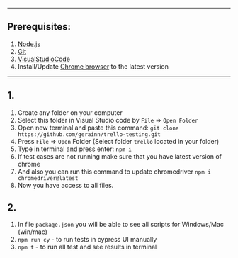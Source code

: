 
---
## Prerequisites:
1. [Node.js](https://nodejs.org/)
3. [Git](https://git-scm.com/)
4. [VisualStudioCode](https://code.visualstudio.com/download)
5. Install/Update [Chrome browser](https://www.google.com/chrome/) to the latest version

---
## 1. 

1. Create any folder on your computer
2. Select this folder in Visual Studio code by ```File``` => ```Open Folder```
3. Open new terminal and paste this command: ```git clone https://github.com/gerainn/trello-testing.git```
4. Press ```File``` => ```Open``` Folder (Select folder ```trello``` located in your folder)
5. Type in terminal and press enter: ```npm i```
6. If test cases are not running make sure that you have latest version of chrome
7. And also you can run this command to update chromedriver ```npm i chromedriver@latest```
8. Now you have access to all files.

## 2.

1. In file ```package.json``` you will be able to see all scripts for Windows/Mac (win/mac)
2. ```npm run cy``` - to run tests in cypress UI manually
3. ```npm t``` - to run all test and see results in terminal 